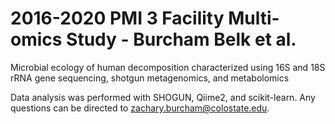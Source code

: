 # 2016-2020 PMI 3 Facility Multi-omics Study - Burcham Belk et al.
Microbial ecology of human decomposition characterized using 16S and 18S rRNA gene sequencing, shotgun metagenomics, and metabolomics

Data analysis was performed with SHOGUN, Qiime2, and scikit-learn. Any questions can be directed to zachary.burcham@colostate.edu.
